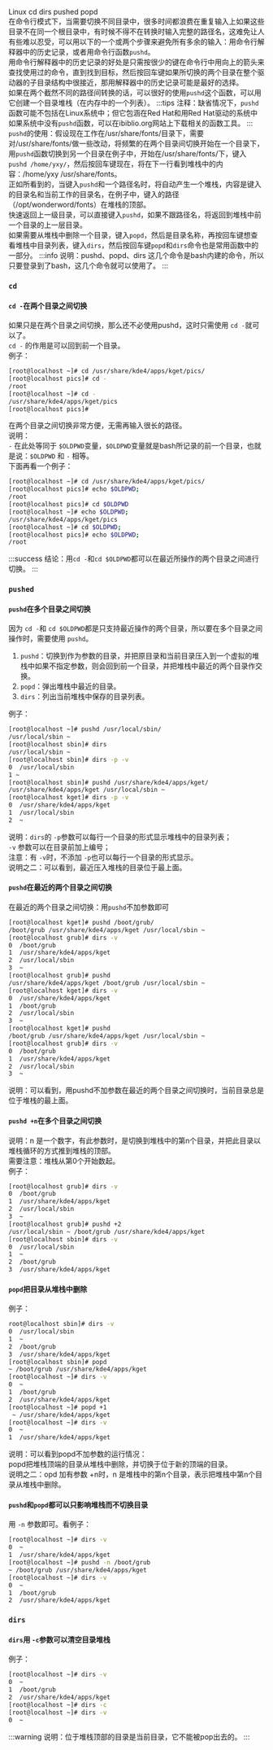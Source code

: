 Linux cd dirs pushed popd<br />在命令行模式下，当需要切换不同目录中，很多时间都浪费在重复输入上如果这些目录不在同一个根目录中，有时候不得不在转换时输入完整的路径名，这难免让人有些难以忍受，可以用以下的一个或两个步骤来避免所有多余的输入：用命令行解释器中的历史记录，或者用命令行函数`pushd`。<br />用命令行解释器中的历史记录的好处是只需按很少的键在命令行中用向上的箭头来查找使用过的命令，直到找到目标，然后按回车键如果所切换的两个目录在整个驱动器的子目录结构中很接近，那用解释器中的历史记录可能是最好的选择。<br />如果在两个截然不同的路径间转换的话，可以很好的使用`pushd`这个函数，可以用它创建一个目录堆栈（在内存中的一个列表）。
:::tips
注释：缺省情况下，`pushd`函数可能不包括在Linux系统中；但它包涵在Red Hat和用Red Hat驱动的系统中如果系统中没有`pushd`函数，可以在ibiblio.org网站上下载相关的函数工具。
:::
`pushd`的使用：假设现在工作在/usr/share/fonts/目录下，需要对/usr/share/fonts/做一些改动，将频繁的在两个目录间切换开始在一个目录下，用`pushd`函数切换到另一个目录在例子中，开始在/usr/share/fonts/下，键入`pushd /home/yxy/`，然后按回车键现在，将在下一行看到堆栈中的内容：/home/yxy /usr/share/fonts。<br />正如所看到的，当键入`pushd`和一个路径名时，将自动产生一个堆栈，内容是键入的目录名和当前工作的目录名，在例子中，键入的路径（/opt/wonderword/fonts）在堆栈的顶部。<br />快速返回上一级目录，可以直接键入`pushd`，如果不跟路径名，将返回到堆栈中前一个目录的上一层目录。<br />如果需要从堆栈中删除一个目录，键入`popd`，然后是目录名称，再按回车键想查看堆栈中目录列表，键入`dirs`，然后按回车键`popd`和`dirs`命令也是常用函数中的一部分。
:::info
说明：pushd、popd、dirs 这几个命令是bash内建的命令，所以只要登录到了bash，这几个命令就可以使用了。
:::
<a name="8XG07"></a>
### `cd`
<a name="4luZr"></a>
#### `cd -`在两个目录之间切换
如果只是在两个目录之间切换，那么还不必使用pushd，这时只需使用 `cd -`就可以了。<br />`cd -` 的作用是可以回到前一个目录。<br />例子：
```bash
[root@localhost ~]# cd /usr/share/kde4/apps/kget/pics/
[root@localhost pics]# cd -
/root
[root@localhost ~]# cd -
/usr/share/kde4/apps/kget/pics
[root@localhost pics]#
```
在两个目录之间切换非常方便，无需再输入很长的路径。<br />说明：<br />`-` 在此处等同于 `$OLDPWD`变量，`$OLDPWD`变量就是bash所记录的前一个目录，也就是说：`$OLDPWD` 和 `-` 相等。<br />下面再看一个例子：
```bash
[root@localhost ~]# cd /usr/share/kde4/apps/kget/pics/
[root@localhost pics]# echo $OLDPWD;
/root
[root@localhost pics]# cd $OLDPWD
[root@localhost ~]# echo $OLDPWD;
/usr/share/kde4/apps/kget/pics
[root@localhost ~]# cd $OLDPWD;
[root@localhost pics]# echo $OLDPWD;
/root
```
:::success
结论：用`cd -`和`cd $OLDPWD`都可以在最近所操作的两个目录之间进行切换。
:::
<a name="TCbLO"></a>
### `pushed`
<a name="7jEte"></a>
#### `pushd`在多个目录之间切换
因为 `cd -`和 `cd $OLDPWD`都是只支持最近操作的两个目录，所以要在多个目录之间操作时，需要使用 `pushd`。

1. `pushd`：切换到作为参数的目录，并把原目录和当前目录压入到一个虚拟的堆栈中如果不指定参数，则会回到前一个目录，并把堆栈中最近的两个目录作交换。
2. `popd`：弹出堆栈中最近的目录。
3. `dirs`：列出当前堆栈中保存的目录列表。

例子：
```bash
[root@localhost ~]# pushd /usr/local/sbin/
/usr/local/sbin ~
[root@localhost sbin]# dirs
/usr/local/sbin ~
[root@localhost sbin]# dirs -p -v
0  /usr/local/sbin
1 ~
[root@localhost sbin]# pushd /usr/share/kde4/apps/kget/
/usr/share/kde4/apps/kget /usr/local/sbin ~
[root@localhost kget]# dirs -p -v
0  /usr/share/kde4/apps/kget
1  /usr/local/sbin
2  ~
```
说明：`dirs`的 `-p`参数可以每行一个目录的形式显示堆栈中的目录列表；<br />`-v` 参数可以在目录前加上编号；<br />注意：有 `-v`时，不添加 `-p`也可以每行一个目录的形式显示。<br />说明之二：可以看到，最近压入堆栈的目录位于最上面。
<a name="e5a9cde1"></a>
#### `pushd`在最近的两个目录之间切换
在最近的两个目录之间切换：用`pushd`不加参数即可
```bash
[root@localhost kget]# pushd /boot/grub/
/boot/grub /usr/share/kde4/apps/kget /usr/local/sbin ~
[root@localhost grub]# dirs -v
0  /boot/grub
1  /usr/share/kde4/apps/kget
2  /usr/local/sbin
3  ~
[root@localhost grub]# pushd
/usr/share/kde4/apps/kget /boot/grub /usr/local/sbin ~
[root@localhost kget]# dirs -v
0  /usr/share/kde4/apps/kget
1  /boot/grub
2  /usr/local/sbin
3  ~
[root@localhost kget]# pushd
/boot/grub /usr/share/kde4/apps/kget /usr/local/sbin ~
[root@localhost grub]# dirs -v
0  /boot/grub
1  /usr/share/kde4/apps/kget
2  /usr/local/sbin
3  ~
```
说明：可以看到，用pushd不加参数在最近的两个目录之间切换时，当前目录总是位于堆栈的最上面。
<a name="qAotl"></a>
#### `pushd +n`在多个目录之间切换
说明：n 是一个数字，有此参数时，是切换到堆栈中的第n个目录，并把此目录以堆栈循环的方式推到堆栈的顶部。<br />需要注意：堆栈从第0个开始数起。<br />例子：
```bash
[root@localhost grub]# dirs -v
0  /boot/grub
1  /usr/share/kde4/apps/kget
2  /usr/local/sbin
3  ~
[root@localhost grub]# pushd +2
/usr/local/sbin ~ /boot/grub /usr/share/kde4/apps/kget
[root@localhost sbin]# dirs -v
0  /usr/local/sbin
1  ~
2  /boot/grub
3  /usr/share/kde4/apps/kget
```
<a name="kfHVw"></a>
#### `popd`把目录从堆栈中删除
例子：
```bash
root@localhost sbin]# dirs -v
0  /usr/local/sbin
1  ~
2  /boot/grub
3  /usr/share/kde4/apps/kget
[root@localhost sbin]# popd
~ /boot/grub /usr/share/kde4/apps/kget
[root@localhost ~]# dirs -v
0  ~
1  /boot/grub
2  /usr/share/kde4/apps/kget
[root@localhost ~]# popd +1
 ~ /usr/share/kde4/apps/kget
[root@localhost ~]# dirs -v
0  ~
1  /usr/share/kde4/apps/kget
```
说明：可以看到popd不加参数的运行情况：<br />popd把堆栈顶端的目录从堆栈中删除，并切换于位于新的顶端的目录。<br />说明之二：opd 加有参数 +n时，n 是堆栈中的第n个目录，表示把堆栈中第n个目录从堆栈中删除。
<a name="kYY2C"></a>
#### `pushd`和`popd`都可以只影响堆栈而不切换目录
用 `-n` 参数即可。看例子：
```bash
[root@localhost ~]# dirs -v
0  ~
1  /usr/share/kde4/apps/kget
[root@localhost ~]# pushd -n /boot/grub
~ /boot/grub /usr/share/kde4/apps/kget
[root@localhost ~]# dirs -v
0  ~
1  /boot/grub
2  /usr/share/kde4/apps/kget
```
<a name="KvDwY"></a>
### `dirs`
<a name="Y7jre"></a>
#### `dirs`用 `-c`参数可以清空目录堆栈
例子：
```bash
[root@localhost ~]# dirs -v
0  ~
1  /boot/grub
2  /usr/share/kde4/apps/kget
[root@localhost ~]# dirs -c
[root@localhost ~]# dirs -v
0  ~
```
:::warning
说明：位于堆栈顶部的目录是当前目录，它不能被pop出去的。
:::
